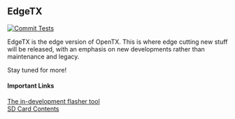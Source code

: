 ## EdgeTX

[![Commit Tests](https://github.com/EdgeTX/edgetx/actions/workflows/actions.yml/badge.svg)](https://github.com/EdgeTX/edgetx/actions/workflows/actions.yml)

EdgeTX is the edge version of OpenTX. This is where edge cutting new stuff will be released, with an emphasis on new developments rather than maintenance and legacy.

Stay tuned for more!

#### Important Links
[The in-development flasher tool](https://github.com/EdgeTX/flasher) <br>
[SD Card Contents](https://github.com/EdgeTX/edgetx-sdcard)
